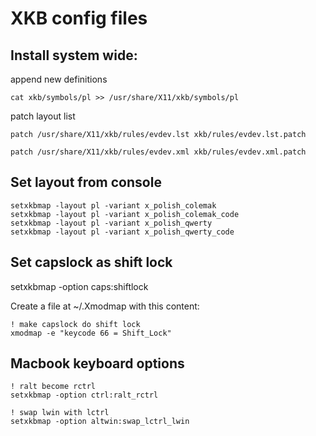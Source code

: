 # XKB config files

## Install system wide:

append new definitions

`cat xkb/symbols/pl >> /usr/share/X11/xkb/symbols/pl`

patch layout list

`patch /usr/share/X11/xkb/rules/evdev.lst xkb/rules/evdev.lst.patch`

`patch /usr/share/X11/xkb/rules/evdev.xml xkb/rules/evdev.xml.patch`


## Set layout from console

```
setxkbmap -layout pl -variant x_polish_colemak
setxkbmap -layout pl -variant x_polish_colemak_code
setxkbmap -layout pl -variant x_polish_qwerty
setxkbmap -layout pl -variant x_polish_qwerty_code
```

## Set capslock as shift lock
setxkbmap -option caps:shiftlock

Create a file at ~/.Xmodmap with this content:

````
! make capslock do shift lock
xmodmap -e "keycode 66 = Shift_Lock"
````

## Macbook keyboard options

```
! ralt become rctrl
setxkbmap -option ctrl:ralt_rctrl

! swap lwin with lctrl
setxkbmap -option altwin:swap_lctrl_lwin
```
